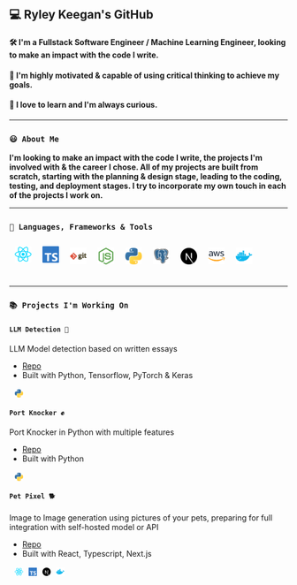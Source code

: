 ## 💻 Ryley Keegan's GitHub

#### 🛠️ I'm a Fullstack Software Engineer / Machine Learning Engineer, looking to make an impact with the code I write.
#### 💪 I'm highly motivated & capable of using critical thinking to achieve my goals.
#### 🧠 I love to learn and I'm always curious.

---

### ``😃 About Me``
**I'm looking to make an impact with the code I write, the projects I'm involved with & the career I chose. All of my projects are built from scratch, starting with the planning & design stage, leading to the coding, testing, and deployment stages. I try to incorporate my own touch in each of the projects I work on.**

---

### ``🧰 Languages, Frameworks & Tools``

<img align="left" alt="React" width="30px" style="padding:10px;" src="https://github.com/47Key/portfolio_photos/blob/master/language-icons/reactjs.svg"/>

<img align="left" alt="Typescript" width="30px" style="padding:10px;" src="https://github.com/47Key/portfolio_photos/blob/master/language-icons/typescript.svg"/>

<img align="left" alt="Git" width="30px" style="margin-top:3px;padding:10px;" src="https://github.com/47Key/portfolio_photos/blob/master/language-icons/git.svg"/>

<img align="left" alt="Node JS" width="30px" style="margin-top:3px;padding:10px;" src="https://github.com/47Key/portfolio_photos/blob/master/language-icons/nodejs.svg"/>

<img align="left" alt="Python" width="30px" style="margin-top:3px;padding:10px;" src="https://github.com/47Key/portfolio_photos/blob/master/language-icons/python.svg"/>

<img align="left" alt="PostgreSQL" width="30px" style="margin-top:3px;padding:10px;" src="https://github.com/47Key/portfolio_photos/blob/master/language-icons/postgres.svg"/>

<img align="left" alt="Next JS" width="30px" style="margin-top:3px;padding:10px;" src="https://github.com/47Key/portfolio_photos/blob/master/language-icons/nextjs.svg"/>

<img align="left" alt="Amazon Web Services" width="30px" style="margin-top:3px;padding:10px;" src="https://github.com/47Key/portfolio_photos/blob/master/language-icons/aws.svg"/>

<img align="left" alt="Docker" width="30px" style="margin-top:3px;padding:10px;" src="https://github.com/47Key/portfolio_photos/blob/master/language-icons/docker.svg"/>

<br />
<br />
<br />
<br />

---

### ``📚 Projects I'm Working On``

#### ``LLM Detection 🤖``
LLM Model detection based on written essays
* [Repo](https://github.com/47Key/detect-llm)
* Built with Python, Tensorflow, PyTorch & Keras
<img align="left" alt="Python" width="15px" style="margin-left:10px; padding-top:3px;" src="https://github.com/47Key/portfolio_photos/blob/master/language-icons/python.svg"/>
<br />

#### ``Port Knocker ✊``
Port Knocker in Python with multiple features
* [Repo](https://github.com/47Key/portknock)
* Built with Python
<img align="left" alt="Python" width="15px" style="margin-left:10px; padding-top:3px;" src="https://github.com/47Key/portfolio_photos/blob/master/language-icons/python.svg"/>
<br />

#### ``Pet Pixel 🐕``
Image to Image generation using pictures of your pets, preparing for full integration with self-hosted model or API
* [Repo](https://github.com/47Key/PetPixel)
* Built with React, Typescript, Next.js

<img align="left" alt="React" width="15px" style="margin-left:10px;padding-top:3px;" src="https://github.com/47Key/portfolio_photos/blob/master/language-icons/reactjs.svg"/><img align="left" alt="Typescript" width="15px" style="margin-left:10px;padding-top:3px;" src="https://github.com/47Key/portfolio_photos/blob/master/language-icons/typescript.svg"/><img align="left" alt="Next JS" width="15px" style="margin-left:10px;padding-top:3px;" src="https://github.com/47Key/portfolio_photos/blob/master/language-icons/nextjs.svg"/><img align="left" alt="Docker" width="15px" style="margin-left:10px;padding-top:3px;" src="https://github.com/47Key/portfolio_photos/blob/master/language-icons/docker.svg"/>
<br />
